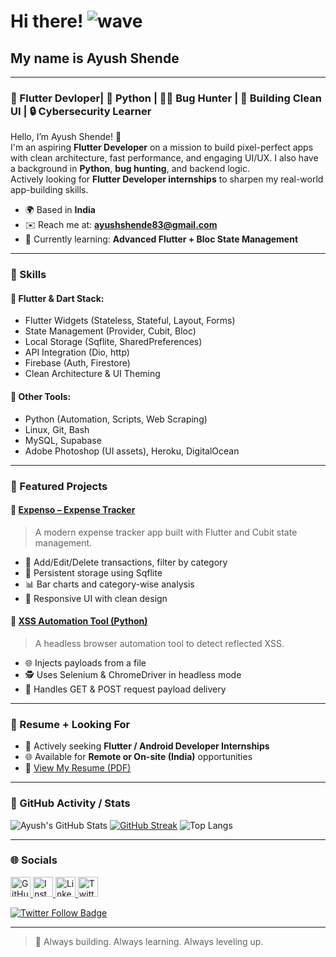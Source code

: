 # Hi there! ![wave](https://user-images.githubusercontent.com/18350557/176309783-0785949b-9127-417c-8b55-ab5a4333674e.gif)
## My name is Ayush Shende

---

### 📱 Flutter Devloper| 🐍 Python | 🕵️‍♂️ Bug Hunter | 🚀 Building Clean UI | 🔒 Cybersecurity Learner

Hello, I’m Ayush Shende! 👋  
I'm an aspiring **Flutter Developer** on a mission to build pixel-perfect apps with clean architecture, fast performance, and engaging UI/UX. I also have a background in **Python**, **bug hunting**, and backend logic.  
Actively looking for **Flutter Developer internships** to sharpen my real-world app-building skills.

- 🌍 Based in **India**  
- ✉️ Reach me at: **[ayushshende83@gmail.com](mailto:ayushshende83@gmail.com)**  
- 🧠 Currently learning: **Advanced Flutter + Bloc State Management**

---

### 🚀 Skills

#### 💙 Flutter & Dart Stack:
- Flutter Widgets (Stateless, Stateful, Layout, Forms)
- State Management (Provider, Cubit, Bloc)
- Local Storage (Sqflite, SharedPreferences)
- API Integration (Dio, http)
- Firebase (Auth, Firestore)
- Clean Architecture & UI Theming

#### 🧰 Other Tools:
- Python (Automation, Scripts, Web Scraping)
- Linux, Git, Bash
- MySQL, Supabase
- Adobe Photoshop (UI assets), Heroku, DigitalOcean

---

### 📂 Featured Projects

#### 📱 [Expenso – Expense Tracker](https://github.com/cybersleuth0/Expenso)
> A modern expense tracker app built with Flutter and Cubit state management.

- 🧾 Add/Edit/Delete transactions, filter by category
- 💾 Persistent storage using Sqflite
- 📊 Bar charts and category-wise analysis
- 📱 Responsive UI with clean design

#### 🧪 [XSS Automation Tool (Python)](https://github.com/cybersleuth0/XSS-Automation)
> A headless browser automation tool to detect reflected XSS.

- 🌐 Injects payloads from a file
- 🕵️ Uses Selenium & ChromeDriver in headless mode
- 🧠 Handles GET & POST request payload delivery

---

### 💼 Resume + Looking For

- 🎯 Actively seeking **Flutter / Android Developer Internships**
- 🌐 Available for **Remote or On-site (India)** opportunities
- 📄 [View My Resume (PDF)](https://example.com/your-resume-link)

---

### 📅 GitHub Activity / Stats

![Ayush's GitHub Stats](https://github-readme-stats.vercel.app/api?username=cybersleuth0&show_icons=true&theme=radical)
[![GitHub Streak](https://streak-stats.demolab.com?user=cybersleuth0&theme=dark)](https://git.io/streak-stats)
![Top Langs](https://github-readme-stats.vercel.app/api/top-langs/?username=cybersleuth0&layout=compact&theme=radical)

---

### 🌐 Socials

<p align="left">
  <a href="https://github.com/cybersleuth0" target="_blank">
    <img src="https://raw.githubusercontent.com/danielcranney/readme-generator/main/public/icons/socials/github.svg" width="32" height="32" alt="GitHub" />
  </a>
  <a href="https://www.instagram.com/xmrrootx" target="_blank">
    <img src="https://raw.githubusercontent.com/danielcranney/readme-generator/main/public/icons/socials/instagram.svg" width="32" height="32" alt="Instagram" />
  </a>
  <a href="https://www.linkedin.com/in/ayushshende0/" target="_blank">
    <img src="https://raw.githubusercontent.com/danielcranney/readme-generator/main/public/icons/socials/linkedin.svg" width="32" height="32" alt="LinkedIn" />
  </a>
  <a href="https://www.x.com/Ayushshende0" target="_blank">
    <img src="https://raw.githubusercontent.com/danielcranney/readme-generator/main/public/icons/socials/twitter.svg" width="32" height="32" alt="Twitter" />
  </a>
</p>

<a href="https://www.x.com/Ayushshende0" target="_blank">
  <img src="https://img.shields.io/twitter/follow/Ayushshende0?logo=twitter&style=for-the-badge&color=0891b2&labelColor=1c1917" alt="Twitter Follow Badge" />
</a>

---

> 🚧 Always building. Always learning. Always leveling up.
